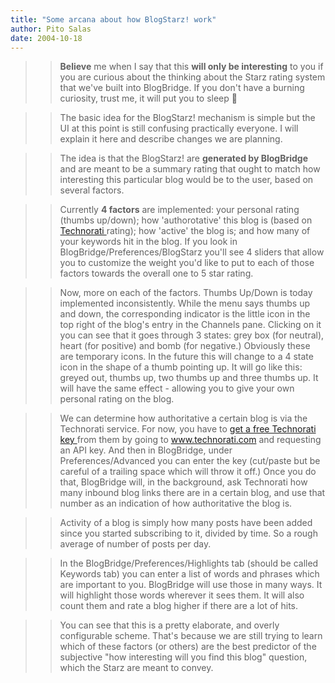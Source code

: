 ```yaml
---
title: "Some arcana about how BlogStarz! work"
author: Pito Salas
date: 2004-10-18
---
```



>>

>> **Believe** me when I say that this **will only be interesting** to you if
you are curious about the thinking about the Starz rating system that we've
built into BlogBridge. If you don't have a burning curiosity, trust me, it
will put you to sleep 🙂

>>

>> The basic idea for the BlogStarz! mechanism is simple but the UI at this
point is still confusing practically everyone. I will explain it here and
describe changes we are planning.

>>

>> The idea is that the BlogStarz! are **generated by BlogBridge** and are
meant to be a summary rating that ought to match how interesting this
particular blog would be to the user, based on several factors.

>>

>> Currently **4 factors** are implemented: your personal rating (thumbs
up/down); how 'authorotative' this blog is (based on [Technorati
](<http://www.technorati.com>)rating); how 'active' the blog is; and how many
of your keywords hit in the blog. If you look in
BlogBridge/Preferences/BlogStarz you'll see 4 sliders that allow you to
customize the weight you'd like to put to each of those factors towards the
overall one to 5 star rating.

>>

>> Now, more on each of the factors. Thumbs Up/Down is today implemented
inconsistently. While the menu says thumbs up and down, the corresponding
indicator is the little icon in the top right of the blog's entry in the
Channels pane. Clicking on it you can see that it goes through 3 states: grey
box (for neutral), heart (for positive) and bomb (for negative.) Obviously
these are temporary icons. In the future this will change to a 4 state icon in
the shape of a thumb pointing up. It will go like this: greyed out, thumbs up,
two thumbs up and three thumbs up. It will have the same effect - allowing you
to give your own personal rating on the blog.

>>

>> We can determine how authoritative a certain blog is via the Technorati
service. For now, you have to [get a free Technorati key
](<http://www.technorati.com/members/signup.html>)from them by going to
www.technorati.com and requesting an API key. And then in BlogBridge, under
Preferences/Advanced you can enter the key (cut/paste but be careful of a
trailing space which will throw it off.) Once you do that, BlogBridge will, in
the background, ask Technorati how many inbound blog links there are in a
certain blog, and use that number as an indication of how authoritative the
blog is.

>>

>> Activity of a blog is simply how many posts have been added since you
started subscribing to it, divided by time. So a rough average of number of
posts per day.

>>

>> In the BlogBridge/Preferences/Highlights tab (should be called Keywords
tab) you can enter a list of words and phrases which are important to you.
BlogBridge will use those in many ways. It will highlight those words wherever
it sees them. It will also count them and rate a blog higher if there are a
lot of hits.

>>

>> You can see that this is a pretty elaborate, and overly configurable
scheme. That's because we are still trying to learn which of these factors (or
others) are the best predictor of the subjective "how interesting will you
find this blog" question, which the Starz are meant to convey.


